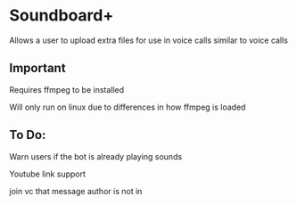 # Soundboard+

Allows a user to upload extra files for use in voice calls similar to voice calls

## Important

Requires ffmpeg to be installed

Will only run on linux due to differences in how ffmpeg is loaded

## To Do:

Warn users if the bot is already playing sounds

Youtube link support

join vc that message author is not in